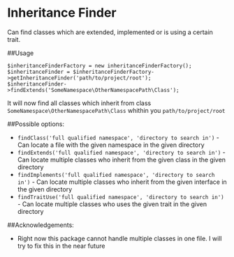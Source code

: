 # Inheritance Finder
Can find classes which are extended, implemented or is using a certain trait.

##Usage

```
$inheritanceFinderFactory = new inheritanceFinderFactory();
$inheritanceFinder = $inheritanceFinderFactory->getInheritanceFinder('path/to/project/root');
$inheritanceFinder->findExtends('SomeNamespace\OtherNamespacePath\Class');
```

It will now find all classes which inherit from class `SomeNamespace\OtherNamespacePath\Class` whithin you `path/to/project/root`

##Possible options:

* `findClass('full qualified namespace', 'directory to search in')` - Can locate a file with the given namespace in the given directory
* `findExtends('full qualified namespace', 'directory to search in')` - Can locate multiple classes who inherit from the given class in the given directory
* `findImplements('full qualified namespace', 'directory to search in')` - Can locate multiple classes who inherit from the given interface in the given directory
* `findTraitUse('full qualified namespace', 'directory to search in')` - Can locate multiple classes who uses the given trait in the given directory


##Acknowledgements:
* Right now this package cannot handle multiple classes in one file. I will try to fix this in the near future
